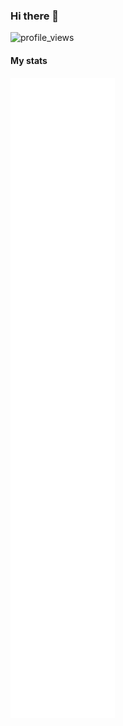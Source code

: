 ### Hi there 👋

![profile_views](https://komarev.com/ghpvc/?username=ShashankKumarSaxena)

#### My stats

<img align="center" src="/github-metrics.svg" alt="Shashank's github stats">
